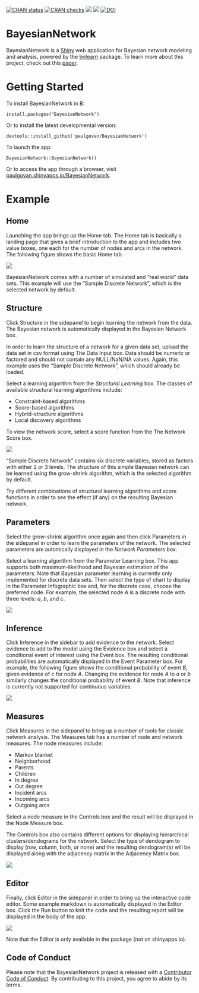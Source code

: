 
<!-- badges: start -->

[![CRAN
status](https://www.r-pkg.org/badges/version/BayesianNetwork)](https://CRAN.R-project.org/package=BayesianNetwork)
[![CRAN
checks](https://badges.cranchecks.info/summary/BayesianNetwork.svg)](https://cran.r-project.org/web/checks/check_results_BayesianNetwork.html)
[![](http://cranlogs.r-pkg.org/badges/grand-total/BayesianNetwork)](https://cran.r-project.org/package=BayesianNetwork)
[![](http://cranlogs.r-pkg.org/badges/last-month/BayesianNetwork)](https://cran.r-project.org/package=BayesianNetwork)
[![DOI](http://joss.theoj.org/papers/10.21105/joss.00425/status.svg)](https://doi.org/10.21105/joss.00425)
<!-- badges: end -->

# BayesianNetwork

BayesianNetwork is a [Shiny](https://shiny.posit.co/) web application
for Bayesian network modeling and analysis, powered by the
[bnlearn](https://www.bnlearn.com/) package. To learn more about this
project, check out this
[paper](https://joss.theoj.org/papers/10.21105/joss.00425).

# Getting Started

To install BayesianNetwork in [R](https://www.r-project.org):

    install.packages("BayesianNetwork")

Or to install the latest developmental version:

    devtools::install_github('paulgovan/BayesianNetwork')

To launch the app:

    BayesianNetwork::BayesianNetwork()

Or to access the app through a browser, visit
[paulgovan.shinyapps.io/BayesianNetwork](https://paulgovan.shinyapps.io/BayesianNetwork/).

# Example

## Home

Launching the app brings up the Home tab. The Home tab is basically a
landing page that gives a brief introduction to the app and includes two
value boxes, one each for the number of nodes and arcs in the network.
The following figure shows the basic Home tab.

![](https://github.com/paulgovan/BayesianNetwork/blob/master/inst/images/Dashboard.PNG?raw=true)

BayesianNetwork comes with a number of simulated and “real world” data
sets. This example will use the “Sample Discrete Network”, which is the
selected network by default.

## Structure

Click Structure in the sidepanel to begin learning the network from the
data. The Bayesian network is automatically displayed in the Bayesian
Network box.

In order to learn the structure of a network for a given data set,
upload the data set in csv format using The Data Input box. Data should
be numeric or factored and should not contain any NULL/NaN/NA values.
Again, this example uses the “Sample Discrete Network”, which should
already be loaded.

Select a learning algorithm from the *Structural Learning* box. The
classes of available structural learning algorithms include:  

* Constraint-based algorithms 
* Score-based algorithms
* Hybrid-structure algorithms 
* Local discovery algorithms

To view the network score, select a score function from the The Network
Score box.

![](https://github.com/paulgovan/BayesianNetwork/blob/master/inst/images/Structure.PNG?raw=true)

“Sample Discrete Network” contains six discrete variables, stored as
factors with either 2 or 3 levels. The structure of this simple Bayesian
network can be learned using the grow-shrink algorithm, which is the
selected algorithm by default.

Try different combinations of structural learning algorithms and score
functions in order to see the effect (if any) on the resulting Bayesian
network.

## Parameters

Select the grow-shrink algorithm once again and then click Parameters in
the sidepanel in order to learn the parameters of the network. The
selected parameters are automically displayed in the *Network
Parameters* box.

Select a learning algorithm from the Parameter Learning box. This app
supports both maximum-likelihood and Bayesian estimation of the
parameters. Note that Bayesian parameter learning is currently only
implemented for discrete data sets. Then select the type of chart to
display in the Parameter Infographic box and, for the discrete case,
choose the preferred node. For example, the selected node *A* is a
discrete node with three levels: *a*, *b*, and *c*.

![](https://github.com/paulgovan/BayesianNetwork/blob/master/inst/images/Parameters.PNG?raw=true)

## Inference

Click Inference in the sidebar to add evidence to the network. Select
evidence to add to the model using the Evidence box and select a
conditional event of interest using the Event box. The resulting
conditional probabilities are automatically displayed in the Event
Parameter box. For example, the following figure shows the conditional
probability of event *B*, given evidence of *c* for node *A*. Changing
the evidence for node *A* to *a* or *b* similarly changes the
conditional probability of event *B*. Note that inference is currently
not supported for continuous variables.

![](https://github.com/paulgovan/BayesianNetwork/blob/master/inst/images/Inference.png?raw=true)

## Measures

Click Measures in the sidepanel to bring up a number of tools for
classic network analysis. The Measures tab has a number of node and
network measures. The node measures include: 

* Markov blanket
* Neighborhood 
* Parents 
* Children 
* In degree 
* Out degree 
* Incident arcs 
* Incoming arcs 
* Outgoing arcs

Select a node measure in the Controls box and the result will be
displayed in the Node Measure box.

The Controls box also contains different options for displaying
hierarchical clusters/dendograms for the network. Select the type of
dendogram to display (row, column, both, or none) and the resulting
dendogram(s) will be displayed along with the adjacency matrix in the
Adjacency Matrix box.

![](https://github.com/paulgovan/BayesianNetwork/blob/master/inst/images/Measures.PNG?raw=true)

## Editor

Finally, click Editor in the sidepanel in order to bring up the
interactive code editor. Some example markdown is automatically
displayed in the Editor box. Click the Run button to knit the code and
the resulting report will be displayed in the body of the app.

![](https://github.com/paulgovan/BayesianNetwork/blob/master/inst/images/Simulation.PNG?raw=true)

Note that the Editor is only available in the package (not on
shinyapps.io).

## Code of Conduct

Please note that the BayesianNetwork project is released with a
[Contributor Code of
Conduct](http://paulgovan.github.io/BayesianNetwork/CODE_OF_CONDUCT.html).
By contributing to this project, you agree to abide by its terms.
